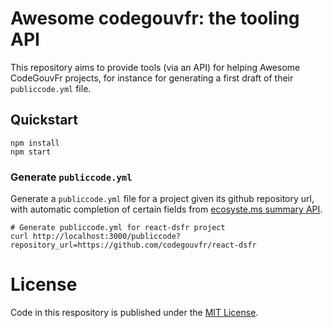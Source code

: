 # Awesome codegouvfr: the tooling API

This repository aims to provide tools (via an API) for helping Awesome CodeGouvFr projects, for instance for generating a first draft of their `publiccode.yml` file.

## Quickstart

```
npm install
npm start
```

### Generate `publiccode.yml`

Generate a `publiccode.yml` file for a project given its github repository url, with automatic completion of certain fields from [ecosyste.ms summary API](https://summary.ecosyste.ms/).

```
# Generate publiccode.yml for react-dsfr project
curl http://localhost:3000/publiccode?repository_url=https://github.com/codegouvfr/react-dsfr
```

# License

Code in this respository is published under the [MIT License](LICENSE).

